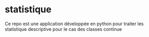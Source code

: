 # statistique
Ce repo est une application développée en python pour traiter les statistique descriptive pour le cas des classes continue
